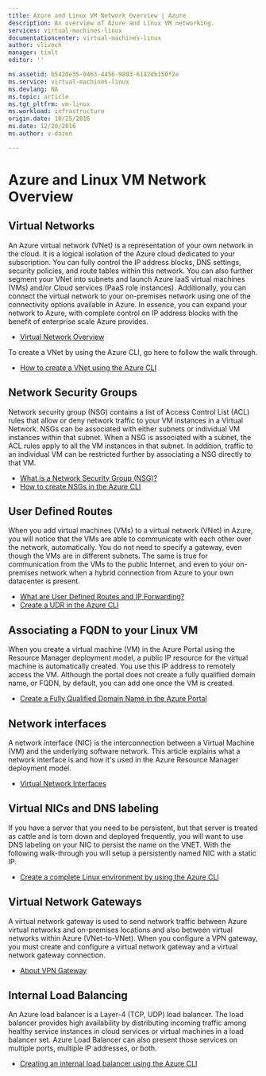 ```yaml
---
title: Azure and Linux VM Network Overview | Azure
description: An overview of Azure and Linux VM networking.
services: virtual-machines-linux
documentationcenter: virtual-machines-linux
author: vlivech
manager: timlt
editor: ''

ms.assetid: b5420e35-0463-4456-9803-6142db150f2e
ms.service: virtual-machines-linux
ms.devlang: NA
ms.topic: article
ms.tgt_pltfrm: vm-linux
ms.workload: infrastructure
origin.date: 10/25/2016
ms.date: 12/20/2016
ms.author: v-dazen

---
```

# Azure and Linux VM Network Overview
## Virtual Networks
An Azure virtual network (VNet) is a representation of your own network in the cloud. It is a logical isolation of the Azure cloud dedicated to your subscription. You can fully control the IP address blocks, DNS settings, security policies, and route tables within this network. You can also further segment your VNet into subnets and launch Azure IaaS virtual machines (VMs) and/or Cloud services (PaaS role instances). Additionally, you can connect the virtual network to your on-premises network using one of the connectivity options available in Azure. In essence, you can expand your network to Azure, with complete control on IP address blocks with the benefit of enterprise scale Azure provides.

* [Virtual Network Overview](../../virtual-network/virtual-networks-overview.md)

To create a VNet by using the Azure CLI, go here to follow the walk through.

* [How to create a VNet using the Azure CLI](../../virtual-network/virtual-networks-create-vnet-arm-cli.md)

## Network Security Groups
Network security group (NSG) contains a list of Access Control List (ACL) rules that allow or deny network traffic to your VM instances in a Virtual Network. NSGs can be associated with either subnets or individual VM instances within that subnet. When a NSG is associated with a subnet, the ACL rules apply to all the VM instances in that subnet. In addition, traffic to an individual VM can be restricted further by associating a NSG directly to that VM.

* [What is a Network Security Group (NSG)?](../../virtual-network/virtual-networks-nsg.md)
* [How to create NSGs in the Azure CLI](../../virtual-network/virtual-networks-create-nsg-arm-cli.md)

## User Defined Routes
When you add virtual machines (VMs) to a virtual network (VNet) in Azure, you will notice that the VMs are able to communicate with each other over the network, automatically. You do not need to specify a gateway, even though the VMs are in different subnets. The same is true for communication from the VMs to the public Internet, and even to your on-premises network when a hybrid connection from Azure to your own datacenter is present.

* [What are User Defined Routes and IP Forwarding?](../../virtual-network/virtual-networks-udr-overview.md)
* [Create a UDR in the Azure CLI](../../virtual-network/virtual-network-create-udr-arm-cli.md)

## Associating a FQDN to your Linux VM
When you create a virtual machine (VM) in the Azure Portal using the Resource Manager deployment model, a public IP resource for the virtual machine is automatically created. You use this IP address to remotely access the VM. Although the portal does not create a fully qualified domain name, or FQDN, by default, you can add one once the VM is created.

* [Create a Fully Qualified Domain Name in the Azure Portal](portal-create-fqdn.md?toc=%2fvirtual-machines%2flinux%2ftoc.json)

## Network interfaces
A network interface (NIC) is the interconnection between a Virtual Machine (VM) and the underlying software network. This article explains what a network interface is and how it's used in the Azure Resource Manager deployment model.

* [Virtual Network Interfaces](../../virtual-network/virtual-network-network-interface.md)

## Virtual NICs and DNS labeling
If you have a server that you need to be persistent, but that server is treated as cattle and is torn down and deployed frequently, you will want to use DNS labeling on your NIC to persist the name on the VNET.  With the following walk-through you will setup a persistently named NIC with a static IP.

* [Create a complete Linux environment by using the Azure CLI](create-cli-complete.md?toc=%2fvirtual-machines%2flinux%2ftoc.json)

## Virtual Network Gateways
A virtual network gateway is used to send network traffic between Azure virtual networks and on-premises locations and also between virtual networks within Azure (VNet-to-VNet). When you configure a VPN gateway, you must create and configure a virtual network gateway and a virtual network gateway connection.

* [About VPN Gateway](../../vpn-gateway/vpn-gateway-about-vpngateways.md)

## Internal Load Balancing
An Azure load balancer is a Layer-4 (TCP, UDP) load balancer. The load balancer provides high availability by distributing incoming traffic among healthy service instances in cloud services or virtual machines in a load balancer set. Azure Load Balancer can also present those services on multiple ports, multiple IP addresses, or both.

* [Creating an internal load balancer using the Azure CLI](../../load-balancer/load-balancer-get-started-internet-arm-cli.md)
